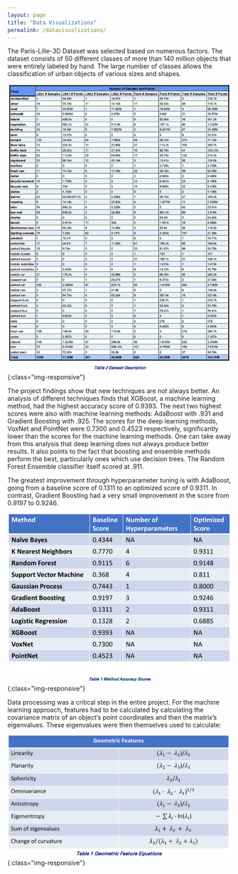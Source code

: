 ```yaml
---
layout: page
title: "Data Visualizations"
permalink: /datavisualizations/
---
```


The Paris-Lille-3D Dataset was selected based on numerous factors. The dataset consists of 50 different classes of more than 140 million objects that were entirely labeled by hand. The large number of classes allows the classification of urban objects of various sizes and shapes.

![Dataset Description](/images/DatasetDescription.png){:class="img-responsive"}

The project findings show that new techniques are not always better. An analysis of different techniques finds that XGBoost, a machine learning method, had the highest accuracy score of 0.9393. The next two highest scores were also with machine learning methods: AdaBoost with .931 and Gradient Boosting with .925. The scores for the deep learning methods, VoxNet and PointNet were 0.7300 and 0.4523 respectively, significantly lower than the scores for the machine learning methods. One can take away from this analysis that deep learning does not always produce better results. It also points to the fact that boosting and ensemble methods perform the best, particularly ones which use decision trees. The Random Forest Ensemble classifier itself scored at .911.

The greatest improvement through hyperparameter tuning is with AdaBoost, going from a baseline score of 0.1311 to an optimized score of 0.9311. In contrast, Gradient Boosting had a very small improvement in the score from 0.9197 to 0.9246.

![Method Accuracy Scores](/images/MethodAccuracyScores.png){:class="img-responsive"}

Data processing was a critical step in the entire project. For the machine learning approach, features had to be calculated by calculating the covariance matrix of an object’s point coordinates and then the matrix’s eigenvalues. These eigenvalues were then themselves used to calculate:

![Geometric Features](/images/GeometricFeatures.png){:class="img-responsive"}

